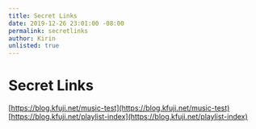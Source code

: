 ```yaml
---
title: Secret Links
date: 2019-12-26 23:01:00 -08:00
permalink: secretlinks
author: Kirin
unlisted: true
---
```


# Secret Links

[https://blog.kfuji.net/music-test](https://blog.kfuji.net/music-test)  
[https://blog.kfuji.net/playlist-index](https://blog.kfuji.net/playlist-index)  